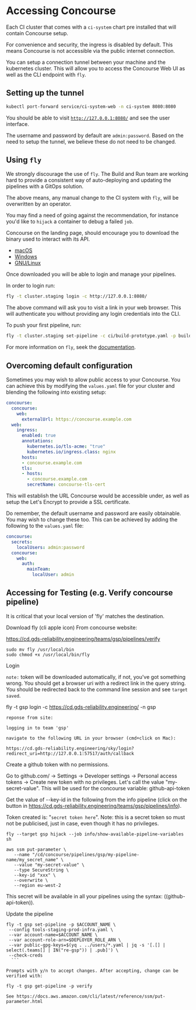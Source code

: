 # Accessing Concourse

Each CI cluster that comes with a `ci-system` chart pre installed that will
contain Concourse setup.

For convenience and security, the ingress is disabled by default. This means
Concourse is not accessible via the public internet connection.

You can setup a connection tunnel between your machine and the kubernetes
cluster. This will allow you to access the Concourse Web UI as well as the CLI
endpoint with `fly`.

## Setting up the tunnel

```sh
kubectl port-forward service/ci-system-web -n ci-system 8080:8080
```

You should be able to visit [`http://127.0.0.1:8080/`](http://127.0.0.1:8080/)
and see the user interface.

The username and password by default are `admin:password`. Based on the need to
setup the tunnel, we believe these do not need to be changed.

## Using `fly`

We strongly discourage the use of `fly`. The Build and Run team are working
hard to provide a consistent way of auto-deploying and updating the pipelines
with a GitOps solution.

The above means, any manual change to the CI system with `fly`, will be
overwritten by an operator.

You may find a need of going against the recommendation, for instance you'd like
to `hijack` a container to debug a failed `job`.

Concourse on the landing page, should encourage you to download the binary used
to interact with its API.

- [macOS](http://127.0.0.1:8080/api/v1/cli?arch=amd64&platform=darwin)
- [Windows](http://127.0.0.1:8080/api/v1/cli?arch=amd64&platform=windows)
- [GNU/Linux](http://127.0.0.1:8080/api/v1/cli?arch=amd64&platform=linux)

Once downloaded you will be able to login and manage your pipelines.

In order to login run:

```sh
fly -t cluster.staging login -c http://127.0.0.1:8080/
```

The above command will ask you to visit a link in your web browser. This will
authenticate you without providing any login credentials into the CLI.

To push your first pipeline, run:

```sh
fly -t cluster.staging set-pipeline -c ci/build-prototype.yaml -p build-prototype
```

For more information on `fly`, seek the
[documentation](https://concourse-ci.org/fly.html).

## Overcoming default configuration

Sometimes you may wish to allow public access to your Concourse. You can
achieve this by modifying the `values.yaml` file for your cluster and blending
the following into existing setup:

```yaml
concourse:
  concourse:
    web:
      externalUrl: https://concourse.example.com
  web:
    ingress:
      enabled: true
      annotations:
        kubernetes.io/tls-acme: "true"
        kubernetes.io/ingress.class: nginx
      hosts:
      - concourse.example.com
      tls:
      - hosts:
        - concourse.example.com
        secretName: concourse-tls-cert
```

This will establish the URL Concourse would be accessible under, as well as
setup the Let's Encrypt to provide a SSL certificate.

Do remember, the default username and password are easily obtainable. You may
wish to change these too. This can be achieved by adding the following to the
`values.yaml` file:

```yaml
concourse:
  secrets:
    localUsers: admin:password
  concourse:
    web:
      auth:
        mainTeam:
          localUser: admin
```

## Accessing for Testing (e.g. Verify concourse pipeline)
It is critical that your local version of 'fly' matches the destination.

Download fly (cli apple icon)
From concourse website:

https://cd.gds-reliability.engineering/teams/gsp/pipelines/verify

```
sudo mv fly /usr/local/bin
sudo chmod +x /usr/local/bin/fly
```

Login

`note:` token will be downloaded automatically, if not, you've got something wrong. You should get a browser uri with a redirect link in the query string. You should be redirected back to the command line session and see `target saved`.

fly -t gsp login -c https://cd.gds-reliability.engineering/ -n gsp

`reponse from site:`

```
logging in to team 'gsp'

navigate to the following URL in your browser (cmd+click on Mac):

https://cd.gds-reliability.engineering/sky/login?redirect_uri=http://127.0.0.1:57517/auth/callback

```
Create a github token with no permissions.

Go to github.com/<your username> -> Settings -> Developer settings -> Personal access tokens -> Create new token with no privileges. Let's call the value "my-secret-value". This will be used for the concourse variable: github-api-token

Get the value of --key-id in the following from the info pipeline (click on the button in https://cd.gds-reliability.engineering/teams/gsp/pipelines/info).

Token created is: "`secret token here`". Note: this is a secret token so must not be publicised, just in case, even though it has no privileges.

```
fly --target gsp hijack --job info/show-available-pipeline-variables sh

aws ssm put-parameter \
   --name "/cd/concourse/pipelines/gsp/my-pipeline-name/my_secret_name" \
   --value "my-secret-value" \
   --type SecureString \
   --key-id "xxx" \
   --overwrite \
   --region eu-west-2
   ```

   This secret will be available in all your pipelines using the syntax: ((github-api-token)).

   Update the pipeline

   ```
  fly -t gsp set-pipeline -p $ACCOUNT_NAME \
    --config tools-staging-prod-infra.yaml \
    --var account-name=$ACCOUNT_NAME \
    --var account-role-arn=$DEPLOYER_ROLE_ARN \
    --var public-gpg-keys=$(yq . ../users/*.yaml | jq -s '[.[] | select(.teams[] | IN("re-gsp")) | .pub]') \
    --check-creds
     ```

Prompts with y/n to accept changes. After accepting, change can be verified with:
     
  fly -t gsp get-pipeline -p verify

See https://docs.aws.amazon.com/cli/latest/reference/ssm/put-parameter.html

